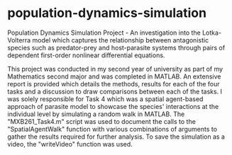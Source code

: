 # population-dynamics-simulation
Population Dynamics Simulation Project - An investigation into the Lotka-Volterra model which captures the relationship between antagonistic species such as predator-prey and host-parasite systems through pairs of dependent first-order nonlinear differential equations.

This project was conducted in my second year of university as part of my Mathematics second major and was completed in MATLAB. An extensive report is provided which details the methods, results for each of the four tasks and a discussion to draw comparisons between each of the tasks. I was solely responsible for Task 4 which was a spatial agent-based approach of parasite model to showcase the species' interactions at the individual level by simulating a random walk in MATLAB. The "MXB261_Task4.m" script was used to document the calls to the "SpatialAgentWalk" function with various combinations of arguments to gather the results required for further analysis. To save the simulation as a video, the "writeVideo" function was used.
